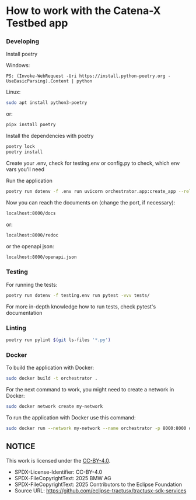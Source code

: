 # How to work with the Catena-X Testbed app

### Developing
Install poetry

Windows:
```
PS: (Invoke-WebRequest -Uri https://install.python-poetry.org -UseBasicParsing).Content | python
```

Linux:
```sh
sudo apt install python3-poetry
```
or:
```sh
pipx install poetry
```

Install the dependencies with poetry
```sh
poetry lock
poetry install
```

Create your .env, check for testing.env or config.py to check, which env vars you'll need

Run the application
```sh
poetry run dotenv -f .env run uvicorn orchestrator.app:create_app --reload --proxy-headers --factory --port 8000
```
Now you can reach the documents on (change the port, if necessary):
```sh
localhost:8000/docs
```
or:
```sh
localhost:8000/redoc
```
or the openapi json:
```sh
localhost:8000/openapi.json
```

### Testing

For running the tests:
```sh
poetry run dotenv -f testing.env run pytest -vvv tests/
```
For more in-depth knowledge how to run tests, check pytest's documentation

### Linting
```sh
poetry run pylint $(git ls-files '*.py')
```

### Docker
To build the application with Docker:
```sh
sudo docker build -t orchestrator .
```

For the next command to work, you might need to create a network in Docker:
```sh
sudo docker network create my-network
```

To run the application with Docker use this command:
```sh
sudo docker run --network my-network --name orchestrator -p 8000:8000 orchestrator
```

## NOTICE

This work is licensed under the [CC-BY-4.0](https://creativecommons.org/licenses/by/4.0/legalcode).

- SPDX-License-Identifier: CC-BY-4.0
- SPDX-FileCopyrightText: 2025 BMW AG
- SPDX-FileCopyrightText: 2025 Contributors to the Eclipse Foundation
- Source URL: https://github.com/eclipse-tractusx/tractusx-sdk-services

